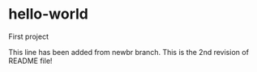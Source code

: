 # hello-world

First project

This line has been added from newbr branch.
This is the 2nd revision of README file!

